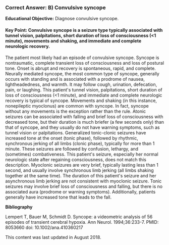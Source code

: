 
### Correct Answer: B) Convulsive syncope 

**Educational Objective:** Diagnose convulsive syncope.

#### **Key Point:** Convulsive syncope is a seizure type typically associated with tunnel vision, palpitations, short duration of loss of consciousness (&lt;1 minute), movements and shaking, and immediate and complete neurologic recovery.

The patient most likely had an episode of convulsive syncope. Syncope is nontraumatic, complete transient loss of consciousness and loss of postural tone. Onset is abrupt and recovery is spontaneous, rapid, and complete. Neurally mediated syncope, the most common type of syncope, generally occurs with standing and is associated with a prodrome of nausea, lightheadedness, and warmth. It may follow cough, urination, defecation, pain, or laughing. This patient's tunnel vision, palpitations, short duration of loss of consciousness (<1 minute), and immediate and complete neurologic recovery is typical of syncope. Movements and shaking (in this instance, nonepileptic myoclonus) are common with syncope. In fact, syncope without any movements is the exception rather than the rule.
Atonic seizures can be associated with falling and brief loss of consciousness with decreased tone, but their duration is much briefer (a few seconds only) than that of syncope, and they usually do not have warning symptoms, such as tunnel vision or palpitations.
Generalized tonic-clonic seizures have increased tone at the onset (tonic phase), followed by rhythmic, synchronous jerking of all limbs (clonic phase), typically for more than 1 minute. These seizures are followed by confusion, lethargy, and (sometimes) combativeness. This patient's seizure, especially her normal neurologic state after regaining consciousness, does not match this description.
Myoclonic seizures are very brief, typically lasting less than 1 second, and usually involve synchronous limb jerking (all limbs shaking together at the same time). The duration of this patient's seizure and her asynchronous limb jerking are not consistent with myoclonic seizure.
Tonic seizures may involve brief loss of consciousness and falling, but there is no associated aura (prodrome or warning symptoms). Additionally, patients generally have increased tone that leads to the fall.

**Bibliography**

Lempert T, Bauer M, Schmidt D. Syncope: a videometric analysis of 56 episodes of transient cerebral hypoxia. Ann Neurol. 1994;36:233-7. PMID: 8053660 doi: 10.1002/ana.410360217

This content was last updated in August 2018.